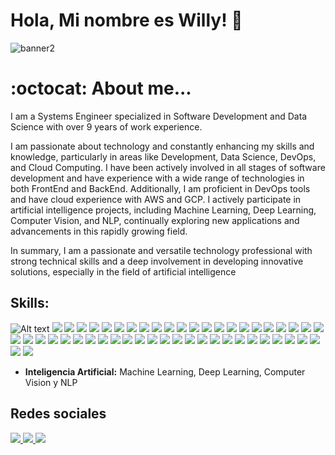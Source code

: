 # Hola, Mi nombre es Willy! 👋

![banner2](https://github.com/nelsonstos/nelsonstos/assets/10160467/1b662a3b-0904-4e88-90f1-8602bb8b763b)

# :octocat: About me...

I am a Systems Engineer specialized in Software Development and Data Science with over 9 years of work experience. 

I am passionate about technology and constantly enhancing my skills and knowledge, particularly in areas like Development, Data Science, DevOps, and Cloud Computing. I have been actively involved in all stages of software development and have experience with a wide range of technologies in both FrontEnd and BackEnd. Additionally, I am proficient in DevOps tools and have cloud experience with AWS and GCP. I actively participate in artificial intelligence projects, including Machine Learning, Deep Learning, Computer Vision, and NLP, continually exploring new applications and advancements in this rapidly growing field. 

In summary, I am a passionate and versatile technology professional with strong technical skills and a deep involvement in developing innovative solutions, especially in the field of artificial intelligence

## Skills:
![Alt text](https://img.shields.io/badge/Spring_Boot-F2F4F9?style=for-the-badge&logo=spring-boot)
<img src='https://img.shields.io/badge/Node%20js-339933?style=for-the-badge&logo=nodedotjs&logoColor=white'/>
<img src='https://img.shields.io/badge/Go-00ADD8?style=for-the-badge&logo=go&logoColor=white'/>
<img src='https://img.shields.io/badge/Python-FFD43B?style=for-the-badge&logo=python&logoColor=blue'/>
<img src='https://img.shields.io/badge/PHP-777BB4?style=for-the-badge&logo=php&logoColor=white'/>
<img src='https://img.shields.io/badge/JavaScript-323330?style=for-the-badge&logo=javascript&logoColor=F7DF1E'/>
<img src='https://img.shields.io/badge/TypeScript-007ACC?style=for-the-badge&logo=typescript&logoColor=white'/>
<img src='https://img.shields.io/badge/R-276DC3?style=for-the-badge&logo=r&logoColor=white'/>
<img src='https://img.shields.io/badge/Apache_Kafka-231F20?style=for-the-badge&logo=apache-kafka&logoColor=white'/>
<img src='https://img.shields.io/badge/apache_maven-C71A36?style=for-the-badge&logo=apachemaven&logoColor=white'/>
<img src='https://img.shields.io/badge/gradle-02303A?style=for-the-badge&logo=gradle&logoColor=white'/>
<img src='https://img.shields.io/badge/Angular-DD0031?style=for-the-badge&logo=angular&logoColor=white'/>
<img src='https://img.shields.io/badge/React-20232A?style=for-the-badge&logo=react&logoColor=61DAFB'/>
<img src='https://img.shields.io/badge/next%20js-000000?style=for-the-badge&logo=nextdotjs&logoColor=white'/>
<img src='https://img.shields.io/badge/Express%20js-000000?style=for-the-badge&logo=express&logoColor=white'/>
<img src='https://img.shields.io/badge/NativeScript-3655FF?style=for-the-badge&logo=NativeScript&logoColor=black'/>
<img src='https://img.shields.io/badge/React_Native-20232A?style=for-the-badge&logo=react&logoColor=61DAFB'/>
<img src='https://img.shields.io/badge/Codeigniter-EF4223?style=for-the-badge&logo=codeigniter&logoColor=white'/>
<img src='https://img.shields.io/badge/Composer-885630?style=for-the-badge&logo=Composer&logoColor=white'/>
<img src='https://img.shields.io/badge/Laravel-FF2D20?style=for-the-badge&logo=laravel&logoColor=white'/>
<img src='https://img.shields.io/badge/fastapi-109989?style=for-the-badge&logo=FASTAPI&logoColor=white'/>
<img src='https://img.shields.io/badge/Flask-000000?style=for-the-badge&logo=flask&logoColor=white'/>
<img src='https://img.shields.io/badge/CSS3-1572B6?style=for-the-badge&logo=css3&logoColor=white'/>
<img src='https://img.shields.io/badge/Bootstrap-563D7C?style=for-the-badge&logo=bootstrap&logoColor=white'/>
<img src='https://img.shields.io/badge/HTML5-E34F26?style=for-the-badge&logo=html5&logoColor=white'/>
<img src='https://img.shields.io/badge/json-5E5C5C?style=for-the-badge&logo=json&logoColor=white'/>
<img src='https://img.shields.io/badge/Keras-D00000?style=for-the-badge&logo=Keras&logoColor=white'/>
<img src='https://img.shields.io/badge/TensorFlow-FF6F00?style=for-the-badge&logo=tensorflow&logoColor=white'/>
<img src='https://img.shields.io/badge/PyTorch-EE4C2C?style=for-the-badge&logo=pytorch&logoColor=white'/>
<img src='https://img.shields.io/badge/Numpy-777BB4?style=for-the-badge&logo=numpy&logoColor=white'/>
<img src='https://img.shields.io/badge/Pandas-2C2D72?style=for-the-badge&logo=pandas&logoColor=white'/>
<img src='https://img.shields.io/badge/ChatGPT-74aa9c?style=for-the-badge&logo=openai&logoColor=white'/>
<img src='https://img.shields.io/badge/Docker-2CA5E0?style=for-the-badge&logo=docker&logoColor=white'/>
<img src='https://img.shields.io/badge/kubernetes-326ce5.svg?&style=for-the-badge&logo=kubernetes&logoColor=white'/>
<img src='https://img.shields.io/badge/Jenkins-D24939?style=for-the-badge&logo=Jenkins&logoColor=white'/>
<img src='https://img.shields.io/badge/MariaDB-003545?style=for-the-badge&logo=mariadb&logoColor=white'/>
<img src='https://img.shields.io/badge/MySQL-005C84?style=for-the-badge&logo=mysql&logoColor=white'/>
<img src='https://img.shields.io/badge/Oracle-F80000?style=for-the-badge&logo=Oracle&logoColor=white'/>
<img src='https://img.shields.io/badge/PostgreSQL-316192?style=for-the-badge&logo=postgresql&logoColor=white'/>
<img src='https://img.shields.io/badge/MongoDB-4EA94B?style=for-the-badge&logo=mongodb&logoColor=white'/>
<img src='https://img.shields.io/badge/redis-%23DD0031.svg?&style=for-the-badge&logo=redis&logoColor=white'/>
<img src='https://img.shields.io/badge/Sqlite-003B57?style=for-the-badge&logo=sqlite&logoColor=white'/>
<img src='https://img.shields.io/badge/Linux-FCC624?style=for-the-badge&logo=linux&logoColor=black'/>
<img src='https://img.shields.io/badge/Red%20Hat-EE0000?style=for-the-badge&logo=redhat&logoColor=white'/>
<img src='https://img.shields.io/badge/Cent%20OS-262577?style=for-the-badge&logo=CentOS&logoColor=white'/>
<img src='https://img.shields.io/badge/Vagrant-1868F2?style=for-the-badge&logo=Vagrant&logoColor=white'/>
<img src='https://img.shields.io/badge/VirtualBox-21416b?style=for-the-badge&logo=VirtualBox&logoColor=white'/>
<img src='https://img.shields.io/badge/VMware-231f20?style=for-the-badge&logo=VMware&logoColor=white'/>
<img src='https://img.shields.io/badge/Argo%20CD-1e0b3e?style=for-the-badge&logo=argo&logoColor=#d16044'/>
<img src='https://img.shields.io/badge/Amazon_AWS-FF9900?style=for-the-badge&logo=amazonaws&logoColor=white'/>

- **Inteligencia Artificial:** Machine Learning, Deep Learning, Computer Vision y NLP
## Redes sociales
<a href='https://www.linkedin.com/in/wsantosg/'>
 <img src='https://img.shields.io/badge/LinkedIn-0077B5?style=for-the-badge&logo=linkedin&logoColor=white' />
</a>
<a href='https://www.twitch.tv/nelsonstos' >
 <img src='https://img.shields.io/badge/Twitch-9146FF?style=for-the-badge&logo=twitch&logoColor=white'/>
</a>
<a href='https://twitter.com/nelsonstos'>
 <img src='https://img.shields.io/badge/X-000000?style=for-the-badge&logo=x&logoColor=white'/>
</a>




<!--
**nelsonstos/nelsonstos** is a ✨ _special_ ✨ repository because its `README.md` (this file) appears on your GitHub profile.

Here are some ideas to get you started:

- 🔭 I’m currently working on ...
- 🌱 I’m currently learning ...
- 👯 I’m looking to collaborate on ...
- 🤔 I’m looking for help with ...
- 💬 Ask me about ...
- 📫 How to reach me: ...
- 😄 Pronouns: ...
- ⚡ Fun fact: ...
-->
